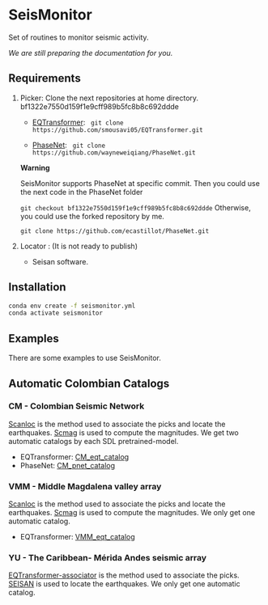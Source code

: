 # SeisMonitor

Set of routines to monitor seismic activity.

*We are still preparing the documentation for you.*

## Requirements

1. Picker: Clone the next repositories at home directory.
         bf1322e7550d159f1e9cff989b5fc8b8c692ddde
   - [EQTransformer](https://github.com/smousavi05/EQTransformer.git): ``` git clone https://github.com/smousavi05/EQTransformer.git``` 

   - [PhaseNet](https://github.com/wayneweiqiang/PhaseNet.git): ``` git clone https://github.com/wayneweiqiang/PhaseNet.git```

   **Warning**

   SeisMonitor supports PhaseNet at specific commit. Then you could use the next code in the PhaseNet folder

   ```git checkout bf1322e7550d159f1e9cff989b5fc8b8c692ddde```
   Otherwise, you could use the forked repository by me.

   ```git clone https://github.com/ecastillot/PhaseNet.git```

2. Locator : (It is not ready to publish) 
   - Seisan software.

## Installation

```bash
conda env create -f seismonitor.yml
conda activate seismonitor
```

## Examples
There are some examples to use SeisMonitor.

## Automatic Colombian Catalogs

### CM - Colombian Seismic Network
[Scanloc](https://docs.gempa.de/scanloc/current/apps/scanloc.html) is the method used to associate the picks and locate the earthquakes. [Scmag](https://docs.gempa.de/seiscomp3/current/apps/scmag.html) is used to compute the magnitudes. We get two automatic catalogs by each SDL pretrained-model.

- EQTransformer: [CM_eqt_catalog](https://drive.google.com/file/d/1EEBYM6ECLMApnrzeDAQzgDwrWGdeyt4s/view?usp=sharing)
- PhaseNet: [CM_pnet_catalog](https://drive.google.com/file/d/1ZgV0dbv9klnLnLeDksO30EdQp_iOz8PJ/view?usp=sharing)

### VMM - Middle Magdalena valley array
[Scanloc](https://docs.gempa.de/scanloc/current/apps/scanloc.html) is the method used to associate the picks and locate the earthquakes. [Scmag](https://docs.gempa.de/seiscomp3/current/apps/scmag.html) is used to compute the magnitudes. We only get one automatic catalog.

- EQTransformer: [VMM_eqt_catalog](https://drive.google.com/file/d/1BM32a4KUJ2DC-lOu0wdrtrq8gUx8NAUf/view?usp=sharing)

### YU - The Caribbean- Mérida Andes seismic array
[EQTransformer-associator](https://eqtransformer.readthedocs.io/en/latest/tutorial.html#phase-association) is the method used to associate the picks. [SEISAN](http://www.seisan.info/) is used to locate the earthquakes. We only get one automatic catalog.
